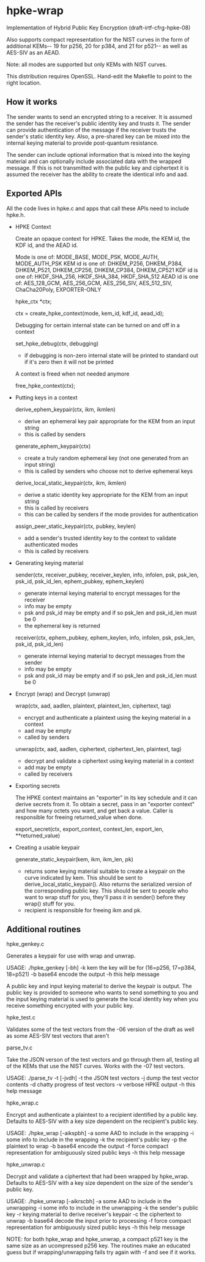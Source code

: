 # hpke-wrap

Implementation of Hybrid Public Key Encryption (draft-irtf-cfrg-hpke-08)

  Also supports compact representation for the NIST curves in the form of additional
  KEMs-- 19 for p256, 20 for p384, and 21 for p521-- as well as AES-SIV as an AEAD.

  Note: all modes are supported but only KEMs with NIST curves.

  This distribution requires OpenSSL. Hand-edit the Makefile to point to the right
  location.

How it works
------------

The sender wants to send an encrypted string to a receiver. It is assumed the sender
has the receiver's public identity key and trusts it. The sender can provide
authentication of the message if the receiver trusts the sender's static identity key.
Also, a pre-shared key can be mixed into the internal keying material to provide
post-quantum resistance.

The sender can include optional information that is mixed into the keying material and
can optionally include associated data with the wrapped message. If this is not
transmitted with the public key and ciphertext it is assumed the receiver has the
ability to create the identical info and aad.

Exported APIs
-------------

All the code lives in hpke.c and apps that call these APIs need to include hpke.h.

* HPKE Context

  Create an opaque context for HPKE. Takes the mode, the KEM id, the KDF id,
  and the AEAD id.

  Mode is one of: MODE_BASE, MODE_PSK, MODE_AUTH, MODE_AUTH_PSK
  KEM id is one of: DHKEM_P256, DHKEM_P384, DHKEM_P521, DHKEM_CP256, DHKEM_CP384, DHKEM_CP521
  KDF id is one of: HKDF_SHA_256, HKDF_SHA_384, HKDF_SHA_512
  AEAD id is one of: AES_128_GCM, AES_256_GCM, AES_256_SIV, AES_512_SIV, ChaCha20Poly,
		    EXPORTER-ONLY
  
  hpke_ctx *ctx;

  ctx = create_hpke_context(mode, kem_id, kdf_id, aead_id);

  Debugging for certain internal state can be turned on and off in a context

  set_hpke_debug(ctx, debugging)

    - if debugging is non-zero internal state will be printed to standard out if it's
      zero then it will not be printed

  A context is freed when not needed anymore
  
  free_hpke_context(ctx);
  
* Putting keys in a context

  derive_ephem_keypair(ctx, ikm, ikmlen)
  
    - derive an ephemeral key pair appropriate for the KEM from an input string
    - this is called by senders

  generate_ephem_keypair(ctx)

    - create a truly random ephemeral key (not one generated from an input string)
    - this is called by senders who choose not to derive ephemeral keys

  derive_local_static_keypair(ctx, ikm, ikmlen)

    - derive a static identity key appropriate for the KEM from an input string
    - this is called by receivers
    - this can be called by senders if the mode provides for authentication
    
  assign_peer_static_keypair(ctx, pubkey, keylen)

    - add a sender's trusted identity key to the context to validate authenticated modes
    - this is called by receivers 

* Generating keying material

  sender(ctx, receiver_pubkey, receiver_keylen, info, infolen,
  	 psk, psk_len, psk_id, psk_id_len, ephem_pubkey, ephem_keylen)

    - generate internal keying material to encrypt messages for the receiver
    - info may be empty
    - psk and psk_id may be empty and if so psk_len and psk_id_len must be 0
    - the ephemeral key is returned

  receiver(ctx, ephem_pubkey, ephem_keylen, info, infolen, psk, psk_len, psk_id, psk_id_len)

    - generate internal keying material to decrypt messages from the sender
    - info may be empty
    - psk and psk_id may be empty and if so psk_len and psk_id_len must be 0

* Encrypt (wrap) and Decrypt (unwrap)

  wrap(ctx, aad, aadlen, plaintext, plaintext_len, ciphertext, tag)

    - encrypt and authenticate a plaintext using the keying material in a context
    - aad may be empty
    - called by senders

  unwrap(ctx, aad, aadlen, ciphertext, ciphertext_len, plaintext, tag)

    - decrypt and validate a ciphertext using keying material in a context
    - add may be empty
    - called by receivers

* Exporting secrets

  The HPKE context maintains an "exporter" in its key schedule and it can
  derive secrets from it. To obtain a secret, pass in an "exporter context"
  and how many octets you want, and get back a value. Caller is responsible
  for freeing returned_value when done.

  export_secret(ctx, export_context, context_len, export_len, **returned_value)

* Creating a usable keypair

  generate_static_keypair(kem, ikm, ikm_len, pk)

    - returns some keying material suitable to create a keypair on the curve indicated
      by kem. This should be sent to derive_local_static_keypair(). Also returns the
      serialized version of the corresponding public key. This should be sent to people
      who want to wrap stuff for you, they'll pass it in sender() before they wrap()
      stuff for you.
    - recipient is responsible for freeing ikm and pk.

Additional routines
-------------------

hpke_genkey.c

  Generates a keypair for use with wrap and unwrap.

  USAGE: ./hpke_genkey [-bh]
        -k  kem the key will be for (16=p256, 17=p384, 18=p521)
        -b  base64 encode the output
        -h  this help message

  A public key and input keying material to derive the keypair is output. The
  public key is provided to someone who wants to send something to you and
  the input keying material is used to generate the local identity key when
  you receive something encrypted with your public key.

hpke_test.c

  Validates some of the test vectors from the -06 version of the draft as well
  as some AES-SIV test vectors that aren't

parse_tv.c 

  Take the JSON verson of the test vectors and go through them all, testing
  all of the KEMs that use the NIST curves. Works with the -07 test vectors.

  USAGE: ./parse_tv -t <tv> [-jvdh]
        -t  the JSON test vectors
        -j  dump the test vector contents
        -d  chatty progress of test vectors
        -v  verbose HPKE output
        -h  this help message

hpke_wrap.c

  Encrypt and authenticate a plaintext to a recipient identified by a public key.
  Defaults to AES-SIV with a key size dependent on the recipient's public key.

  USAGE: ./hpke_wrap [-aikspbh]
        -a  some AAD to include in the wrapping
        -i  some info to include in the wrapping
        -k  the recipient's public key
        -p  the plaintext to wrap
        -b  base64 encode the output
	-f  force compact representation for ambiguously sized public keys
        -h  this help message

hpke_unwrap.c

  Decrypt and validate a ciphertext that had been wrapped by hpke_wrap. Defaults
  to AES-SIV with a key size dependent on the size of the sender's public key.

  USAGE: ./hpke_unwrap [-aikrscbh]
        -a  some AAD to include in the unwrapping
        -i  some info to include in the unwrapping
        -k  the sender's public key
        -r  keying material to derive receiver's keypair
        -c  the ciphertext to unwrap
        -b  base64 decode the input prior to processing
	-f  force compact representation for ambiguously sized public keys
        -h  this help message

NOTE: for both hpke_wrap and hpke_unwrap, a compact p521 key is the same size as an
ucompressed p256 key. The routines make an educated guess but if wrapping/unwrapping
fails try again with -f and see if it works.

